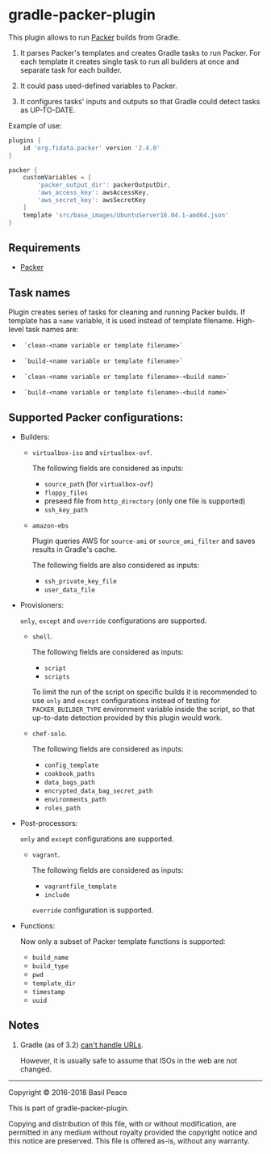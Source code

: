gradle-packer-plugin
====================

This plugin allows to run [Packer](https://www.packer.io/) builds from Gradle.

1.	It parses Packer's templates and creates Gradle tasks to run Packer.
	For each template it creates single task to run all builders at once
	and separate task for each builder.

2.	It could pass used-defined variables to Packer.

3.	It configures tasks' inputs and outputs so that Gradle could detect
	tasks as UP-TO-DATE.

Example of use:
```groovy
plugins {
	id 'org.fidata.packer' version '2.4.0'
}

packer {
	customVariables = [
		'packer_output_dir': packerOutputDir,
		'aws_access_key': awsAccessKey,
		'aws_secret_key': awsSecretKey
	]
	template 'src/base_images/UbuntuServer16.04.1-amd64.json'
}
```

## Requirements
*	[Packer](https://www.packer.io/)

## Task names
Plugin creates series of tasks for cleaning and running Packer builds.
If template has a `name` variable, it is used instead of template
filename. High-level task names are:

*      `clean-<name variable or template filename>`
*      `build-<name variable or template filename>`
*      `clean-<name variable or template filename>-<build name>`
*      `build-<name variable or template filename>-<build name>`

## Supported Packer configurations:
*	Builders:
	*	`virtualbox-iso` and `virtualbox-ovf`.

		The following fields are considered as inputs:
		*	`source_path` (for `virtualbox-ovf`)
		*	`floppy_files`
		*	preseed file from `http_directory` (only one file is
		supported)
		*	`ssh_key_path`

	*	`amazon-ebs`

		Plugin queries AWS for `source-ami` or `source_ami_filter` and
saves results in Gradle's cache.

		The following fields are also considered as inputs:
		*	`ssh_private_key_file`
		*	`user_data_file`

*	Provisioners:

	`only`, `except` and `override` configurations are supported.

	*	`shell`.

		The following fields are considered as inputs:
		*	`script`
		*	`scripts`
		
		To limit the run of the script on specific builds it is
recommended to use `only` and `except` configurations instead of
testing for `PACKER_BUILDER_TYPE` environment variable inside the
script, so that up-to-date detection provided by this plugin would work.

	*	`chef-solo`.

		The following fields are considered as inputs:
		*	`config_template`
		*	`cookbook_paths`
		*	`data_bags_path`
		*	`encrypted_data_bag_secret_path`
		*	`environments_path`
		*	`roles_path`

*	Post-processors:

	`only` and `except` configurations are supported.

	*	`vagrant`.

		The following fields are considered as inputs:
		*	`vagrantfile_template`
		*	`include`

		`override` configuration is supported.

*	Functions:

	Now only a subset of Packer template functions is supported:
	*	`build_name`
	*	`build_type`
	*	`pwd`
	*	`template_dir`
	*	`timestamp`
	*	`uuid`

## Notes
1.	Gradle (as of 3.2) [can't handle URLs](
https://docs.gradle.org/current/dsl/org.gradle.api.Project.html#org.gradle.api.Project:file(java.lang.Object)).

	However, it is usually safe to assume that ISOs in the web
are not changed.


------------------------------------------------------------------------
Copyright © 2016-2018  Basil Peace

This is part of gradle-packer-plugin.

Copying and distribution of this file, with or without modification,
are permitted in any medium without royalty provided the copyright
notice and this notice are preserved.  This file is offered as-is,
without any warranty.
